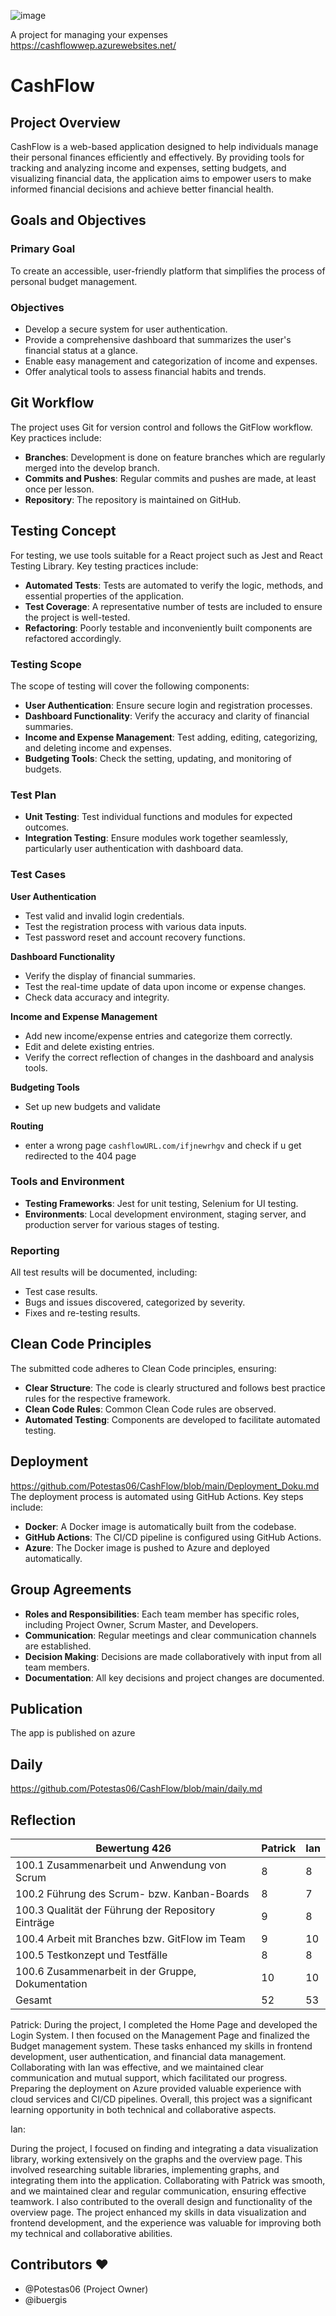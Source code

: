 ![image](https://github.com/Potestas06/CashFlow/assets/94400853/f0aecaa0-8098-4c57-b178-31d7ee3d3031)

A project for managing your expenses
https://cashflowwep.azurewebsites.net/

# CashFlow

## Project Overview

CashFlow is a web-based application designed to help individuals manage their personal finances efficiently and effectively. By providing tools for tracking and analyzing income and expenses, setting budgets, and visualizing financial data, the application aims to empower users to make informed financial decisions and achieve better financial health.

## Goals and Objectives

### Primary Goal
To create an accessible, user-friendly platform that simplifies the process of personal budget management.

### Objectives
- Develop a secure system for user authentication.
- Provide a comprehensive dashboard that summarizes the user's financial status at a glance.
- Enable easy management and categorization of income and expenses.
- Offer analytical tools to assess financial habits and trends.

## Git Workflow

The project uses Git for version control and follows the GitFlow workflow. Key practices include:
- **Branches**: Development is done on feature branches which are regularly merged into the develop branch.
- **Commits and Pushes**: Regular commits and pushes are made, at least once per lesson.
- **Repository**: The repository is maintained on GitHub.

## Testing Concept

For testing, we use tools suitable for a React project such as Jest and React Testing Library. Key testing practices include:
- **Automated Tests**: Tests are automated to verify the logic, methods, and essential properties of the application.
- **Test Coverage**: A representative number of tests are included to ensure the project is well-tested.
- **Refactoring**: Poorly testable and inconveniently built components are refactored accordingly.

### Testing Scope
The scope of testing will cover the following components:
- **User Authentication**: Ensure secure login and registration processes.
- **Dashboard Functionality**: Verify the accuracy and clarity of financial summaries.
- **Income and Expense Management**: Test adding, editing, categorizing, and deleting income and expenses.
- **Budgeting Tools**: Check the setting, updating, and monitoring of budgets.

### Test Plan
- **Unit Testing**: Test individual functions and modules for expected outcomes.
- **Integration Testing**: Ensure modules work together seamlessly, particularly user authentication with dashboard data.

### Test Cases
**User Authentication**
- Test valid and invalid login credentials.
- Test the registration process with various data inputs.
- Test password reset and account recovery functions.

**Dashboard Functionality**
- Verify the display of financial summaries.
- Test the real-time update of data upon income or expense changes.
- Check data accuracy and integrity.

**Income and Expense Management**
- Add new income/expense entries and categorize them correctly.
- Edit and delete existing entries.
- Verify the correct reflection of changes in the dashboard and analysis tools.

**Budgeting Tools**
- Set up new budgets and validate

**Routing**
- enter a wrong page ```cashflowURL.com/ifjnewrhgv``` and check if u get redirected to the 404 page



###  Tools and Environment
- **Testing Frameworks**: Jest for unit testing, Selenium for UI testing.
- **Environments**: Local development environment, staging server, and production server for various stages of testing.

###  Reporting
All test results will be documented, including:
- Test case results.
- Bugs and issues discovered, categorized by severity.
- Fixes and re-testing results.

## Clean Code Principles

The submitted code adheres to Clean Code principles, ensuring:
- **Clear Structure**: The code is clearly structured and follows best practice rules for the respective framework.
- **Clean Code Rules**: Common Clean Code rules are observed.
- **Automated Testing**: Components are developed to facilitate automated testing.

## Deployment

https://github.com/Potestas06/CashFlow/blob/main/Deployment_Doku.md
The deployment process is automated using GitHub Actions. Key steps include:
- **Docker**: A Docker image is automatically built from the codebase.
- **GitHub Actions**: The CI/CD pipeline is configured using GitHub Actions.
- **Azure**: The Docker image is pushed to Azure and deployed automatically.

## Group Agreements

- **Roles and Responsibilities**: Each team member has specific roles, including Project Owner, Scrum Master, and Developers.
- **Communication**: Regular meetings and clear communication channels are established.
- **Decision Making**: Decisions are made collaboratively with input from all team members.
- **Documentation**: All key decisions and project changes are documented.

## Publication

The app is published on azure

## Daily

https://github.com/Potestas06/CashFlow/blob/main/daily.md


## Reflection


Bewertung 426| Patrick  | Ian 
-------- | -------- | --------
100.1 Zusammenarbeit und Anwendung von Scrum | 8 | 8 
100.2 Führung des Scrum- bzw. Kanban-Boards  | 8 |7 
100.3 Qualität der Führung der Repository Einträge | 9 | 8
100.4 Arbeit mit Branches bzw. GitFlow im Team  | 9 | 10
100.5 Testkonzept und Testfälle | 8 | 8
100.6 Zusammenarbeit in der Gruppe, Dokumentation | 10 |10
Gesamt|52 |53 



Patrick:
During the project, I completed the Home Page and developed the Login System. I then focused on the Management Page and finalized the Budget management system. These tasks enhanced my skills in frontend development, user authentication, and financial data management. Collaborating with Ian was effective, and we maintained clear communication and mutual support, which facilitated our progress. Preparing the deployment on Azure provided valuable experience with cloud services and CI/CD pipelines. Overall, this project was a significant learning opportunity in both technical and collaborative aspects.

Ian:

During the project, I focused on finding and integrating a data visualization library, working extensively on the graphs and the overview page. This involved researching suitable libraries, implementing graphs, and integrating them into the application. Collaborating with Patrick was smooth, and we maintained clear and regular communication, ensuring effective teamwork. I also contributed to the overall design and functionality of the overview page. The project enhanced my skills in data visualization and frontend development, and the experience was valuable for improving both my technical and collaborative abilities.



## Contributors ❤️
- @Potestas06 (Project Owner)
- @ibuergis
